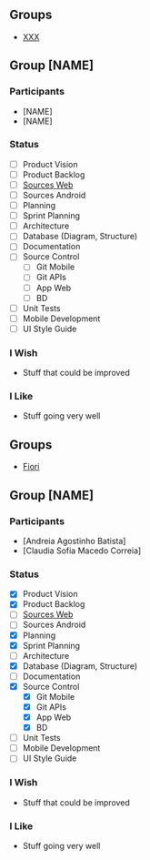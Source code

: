 ## Groups ##
* [XXX](#group_xxx)

<a name="group_XXX"></a>
## Group [NAME]
### Participants
* [NAME]
* [NAME]
### Status
- [ ] Product Vision
- [ ] Product Backlog
- [ ] [Sources Web](https://github.com/Tjay98/projetoburguer)
- [ ] Sources Android
- [ ] Planning
- [ ] Sprint Planning 
- [ ] Architecture
- [ ] Database (Diagram, Structure)
- [ ] Documentation
- [ ] Source Control
  - [ ] Git Mobile
  - [ ] Git APIs
  - [ ] App Web
  - [ ] BD
- [ ] Unit Tests
- [ ] Mobile Development
- [ ] UI Style Guide
### I Wish
* Stuff that could be improved
### I Like
* Stuff going very well


## Groups ##
* [Fiori](#group_xxx)

<a name="group_XXX"></a>
## Group [NAME]
### Participants
* [Andreia Agostinho Batista]
* [Claudia Sofia Macedo Correia]
### Status
- [x] Product Vision
- [x] Product Backlog
- [ ] [Sources Web](https://github.com/Tjay98/projetoburguer)
- [ ] Sources Android
- [x] Planning
- [x] Sprint Planning 
- [ ] Architecture
- [x] Database (Diagram, Structure)
- [ ] Documentation
- [x] Source Control
  - [x] Git Mobile
  - [x] Git APIs
  - [x] App Web
  - [x] BD
- [ ] Unit Tests
- [ ] Mobile Development
- [ ] UI Style Guide
### I Wish
* Stuff that could be improved
### I Like
* Stuff going very well
